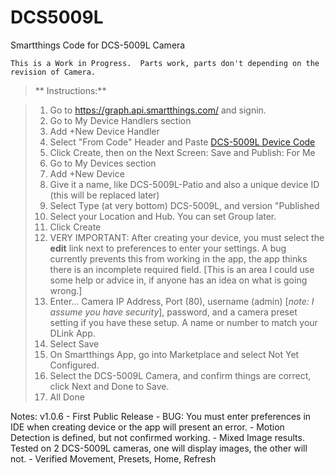# DCS5009L
Smartthings Code for DCS-5009L Camera


    This is a Work in Progress.  Parts work, parts don't depending on the revision of Camera.
    
> **  Instructions:**

> 1. Go to https://graph.api.smartthings.com/ and signin.
> 2. Go to My Device Handlers section
> 3. Add +New Device Handler
> 4. Select "From Code" Header and Paste [DCS-5009L Device Code ](https://github.com/bkuhnAZ/DCS5009L)
> 5. Click Create, then on the Next Screen: Save and Publish: For Me
> 6. Go to My Devices section
> 7. Add +New Device
> 8. Give it a name, like DCS-5009L-Patio and also a unique device ID (this will be replaced later)
> 9. Select Type (at very bottom) DCS-5009L, and version "Published
> 10. Select your Location and Hub.  You can set Group later.
> 11. Click Create
> 12. VERY IMPORTANT: After creating your device, you must select the **edit** link next to preferences to enter your settings.  A bug currently prevents this from working in the app, the app thinks there is an incomplete required field. [This is an area I could use some help or advice in, if anyone has an idea on what is going wrong.]
> 13. Enter...  Camera IP Address, Port (80), username (admin) [*note: I assume you have security*], password, and a camera preset setting if you have these setup.  A name or number to match your DLink App.
> 14. Select Save
> 15. On Smartthings App, go into Marketplace and select Not Yet Configured.
> 16. Select the DCS-5009L Camera, and confirm things are correct, click Next and Done to Save.
> 17. All Done

Notes:
v1.0.6 - First Public Release
          - BUG: You must enter preferences in IDE when creating device or the app will present an error.
          - Motion Detection is defined, but not confirmed working.
          - Mixed Image results.  Tested on 2 DCS-5009L cameras, one will display images, the other will not.
          - Verified Movement, Presets, Home, Refresh

               
